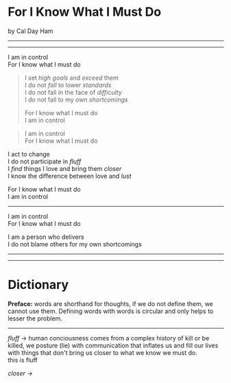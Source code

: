 For I Know What I Must Do
====  
by Cal Day Ham

----
----

I am in control  
For I know what I must do  

> I set *high goals* and *exceed* them  
> I do not *fall* to lower *standards*  
> I do not fall in the face of *difficulty*  
> I do not fall to my own *shortcomings*  
>
> For I know what I must do  
> I am in control  

> I am in control  
For I know what I must do  

I act to change  
I do not participate in *fluff*  
I *find* things I love and bring them *closer*  
I know the difference between love and *lust*  

For I know what I must do  
I am in control  

----

I am in control  
For I know what I must do  

I am a person who delivers  
I do not blame others for my own shortcomings  


----
----

Dictionary
====
**Preface:** words are shorthand for thoughts, if we do not define them, we cannot use them. Defining words with words is circular and only helps to lesser the problem.  

----
*fluff* -> human conciousness comes from a complex history of kill or be killed, we posture (lie) with communication that inflates us and fill our lives with things that don't bring us closer to what we know we must do.  
this is fluff  

*closer* -> 